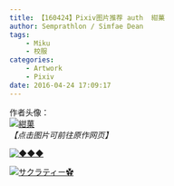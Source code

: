 ```yaml
---
title: 【160424】Pixiv图片推荐 auth  紺菓
author: Semprathlon / Simfae Dean
tags:
	- Miku
	- 校服
categories:
	- Artwork
	- Pixiv
date: 2016-04-24 17:09:17
---
```

作者头像：  
[![紺菓](__ASSETS_HOST_NAME__/2016/04/8764406.jpg)](http://www.pixiv.net/member_illust.php?id=5561441)  
<em>【点击图片可前往原作网页】</em>  

[![◆◆◆](__ASSETS_HOST_NAME__/2016/04/53869279_p0.jpg)](http://www.pixiv.net/member_illust.php?mode=medium&illust_id=53869279)
<!--more-->

[![サクラティー✿](__ASSETS_HOST_NAME__/2016/04/56066507_p0.jpg)](http://www.pixiv.net/member_illust.php?mode=medium&illust_id=56066507)
